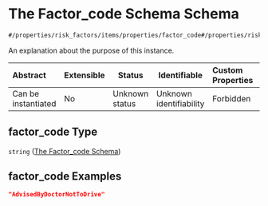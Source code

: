 # The Factor_code Schema Schema

```txt
#/properties/risk_factors/items/properties/factor_code#/properties/risk_factors/items/properties/factor_code
```

An explanation about the purpose of this instance.


| Abstract            | Extensible | Status         | Identifiable            | Custom Properties | Additional Properties | Access Restrictions | Defined In                                                                           |
| :------------------ | ---------- | -------------- | ----------------------- | :---------------- | --------------------- | ------------------- | ------------------------------------------------------------------------------------ |
| Can be instantiated | No         | Unknown status | Unknown identifiability | Forbidden         | Allowed               | none                | [quote_schema.schema.json\*](../out/quote_schema.schema.json "open original schema") |

## factor_code Type

`string` ([The Factor_code Schema](quote_schema-properties-the-risk_factors-schema-the-items-schema-properties-the-factor_code-schema.md))

## factor_code Examples

```json
"AdvisedByDoctorNotToDrive"
```
